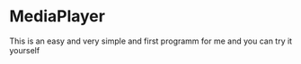 # MediaPlayer
This is an easy and very simple and first programm for me and you can try it yourself
